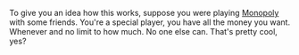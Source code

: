 To give you an idea how this works, suppose you were playing <a href="https://en.wikipedia.org/wiki/Monopoly_(game)">Monopoly</a> with some friends. You're a special player, you have all the money you want. Whenever and no limit to how much. No one else can. That's pretty cool, yes?
